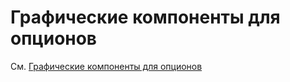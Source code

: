 # Графические компоненты для опционов

См. [Графические компоненты для опционов](../graphical_user_interface/options.md)
